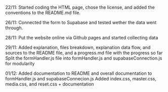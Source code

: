 22/11:
    Started coding the HTML page, chose the license, and added the conventions to the README.md file.

26/11:
    Connected the form to Supabase and tested wether the data went through.

28/11:
    Put the website online via Github pages and started collecting data

29/11:
    Added explanation, files breakdown, explanation data flow, and sources to the README file, and a progress.md file with the progress so far
    Split the formHandler.js file into formHandler.js and supabaseConnection.js for modularity

01/12:
    Added documentation to README and overall documentation to formHandler.js and supabaseConnecion.js
    Added index.css, master.css, media.css, and reset.css + documentation